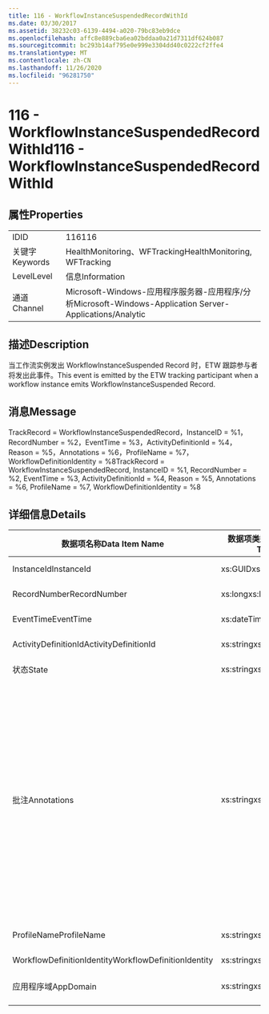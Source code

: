```yaml
---
title: 116 - WorkflowInstanceSuspendedRecordWithId
ms.date: 03/30/2017
ms.assetid: 38232c03-6139-4494-a020-79bc83eb9dce
ms.openlocfilehash: affc8e889cba6ea02bddaa0a21d7311df624b087
ms.sourcegitcommit: bc293b14af795e0e999e3304dd40c0222cf2ffe4
ms.translationtype: MT
ms.contentlocale: zh-CN
ms.lasthandoff: 11/26/2020
ms.locfileid: "96281750"
---
```

# <a name="116---workflowinstancesuspendedrecordwithid"></a><span data-ttu-id="75503-102">116 - WorkflowInstanceSuspendedRecordWithId</span><span class="sxs-lookup"><span data-stu-id="75503-102">116 - WorkflowInstanceSuspendedRecordWithId</span></span>

## <a name="properties"></a><span data-ttu-id="75503-103">属性</span><span class="sxs-lookup"><span data-stu-id="75503-103">Properties</span></span>  
  
|||  
|-|-|  
|<span data-ttu-id="75503-104">ID</span><span class="sxs-lookup"><span data-stu-id="75503-104">ID</span></span>|<span data-ttu-id="75503-105">116</span><span class="sxs-lookup"><span data-stu-id="75503-105">116</span></span>|  
|<span data-ttu-id="75503-106">关键字</span><span class="sxs-lookup"><span data-stu-id="75503-106">Keywords</span></span>|<span data-ttu-id="75503-107">HealthMonitoring、WFTracking</span><span class="sxs-lookup"><span data-stu-id="75503-107">HealthMonitoring, WFTracking</span></span>|  
|<span data-ttu-id="75503-108">Level</span><span class="sxs-lookup"><span data-stu-id="75503-108">Level</span></span>|<span data-ttu-id="75503-109">信息</span><span class="sxs-lookup"><span data-stu-id="75503-109">Information</span></span>|  
|<span data-ttu-id="75503-110">通道</span><span class="sxs-lookup"><span data-stu-id="75503-110">Channel</span></span>|<span data-ttu-id="75503-111">Microsoft-Windows-应用程序服务器-应用程序/分析</span><span class="sxs-lookup"><span data-stu-id="75503-111">Microsoft-Windows-Application Server-Applications/Analytic</span></span>|  
  
## <a name="description"></a><span data-ttu-id="75503-112">描述</span><span class="sxs-lookup"><span data-stu-id="75503-112">Description</span></span>  

 <span data-ttu-id="75503-113">当工作流实例发出 WorkflowInstanceSuspended Record 时，ETW 跟踪参与者将发出此事件。</span><span class="sxs-lookup"><span data-stu-id="75503-113">This event is emitted by the ETW tracking participant when a workflow instance emits WorkflowInstanceSuspended Record.</span></span>  
  
## <a name="message"></a><span data-ttu-id="75503-114">消息</span><span class="sxs-lookup"><span data-stu-id="75503-114">Message</span></span>  

 <span data-ttu-id="75503-115">TrackRecord = WorkflowInstanceSuspendedRecord，InstanceID = %1，RecordNumber = %2，EventTime = %3，ActivityDefinitionId = %4，Reason = %5，Annotations = %6，ProfileName = %7，WorkflowDefinitionIdentity = %8</span><span class="sxs-lookup"><span data-stu-id="75503-115">TrackRecord = WorkflowInstanceSuspendedRecord, InstanceID = %1, RecordNumber = %2, EventTime = %3, ActivityDefinitionId = %4, Reason = %5, Annotations = %6, ProfileName = %7, WorkflowDefinitionIdentity = %8</span></span>  
  
## <a name="details"></a><span data-ttu-id="75503-116">详细信息</span><span class="sxs-lookup"><span data-stu-id="75503-116">Details</span></span>  
  
|<span data-ttu-id="75503-117">数据项名称</span><span class="sxs-lookup"><span data-stu-id="75503-117">Data Item Name</span></span>|<span data-ttu-id="75503-118">数据项类型</span><span class="sxs-lookup"><span data-stu-id="75503-118">Data Item Type</span></span>|<span data-ttu-id="75503-119">描述</span><span class="sxs-lookup"><span data-stu-id="75503-119">Description</span></span>|  
|--------------------|--------------------|-----------------|  
|<span data-ttu-id="75503-120">InstanceId</span><span class="sxs-lookup"><span data-stu-id="75503-120">InstanceId</span></span>|<span data-ttu-id="75503-121">xs:GUID</span><span class="sxs-lookup"><span data-stu-id="75503-121">xs:GUID</span></span>|<span data-ttu-id="75503-122">工作流的实例 ID</span><span class="sxs-lookup"><span data-stu-id="75503-122">The instance id for the workflow</span></span>|  
|<span data-ttu-id="75503-123">RecordNumber</span><span class="sxs-lookup"><span data-stu-id="75503-123">RecordNumber</span></span>|<span data-ttu-id="75503-124">xs:long</span><span class="sxs-lookup"><span data-stu-id="75503-124">xs:long</span></span>|<span data-ttu-id="75503-125">发出的记录的序列号</span><span class="sxs-lookup"><span data-stu-id="75503-125">The sequence number of the emitted record</span></span>|  
|<span data-ttu-id="75503-126">EventTime</span><span class="sxs-lookup"><span data-stu-id="75503-126">EventTime</span></span>|<span data-ttu-id="75503-127">xs:dateTime</span><span class="sxs-lookup"><span data-stu-id="75503-127">xs:dateTime</span></span>|<span data-ttu-id="75503-128">发出该事件时的 UTC 时间</span><span class="sxs-lookup"><span data-stu-id="75503-128">The time in UTC when the event was emitted</span></span>|  
|<span data-ttu-id="75503-129">ActivityDefinitionId</span><span class="sxs-lookup"><span data-stu-id="75503-129">ActivityDefinitionId</span></span>|<span data-ttu-id="75503-130">xs:string</span><span class="sxs-lookup"><span data-stu-id="75503-130">xs:string</span></span>|<span data-ttu-id="75503-131">工作流中根活动的名称</span><span class="sxs-lookup"><span data-stu-id="75503-131">The name of the root activity in the workflow</span></span>|  
|<span data-ttu-id="75503-132">状态</span><span class="sxs-lookup"><span data-stu-id="75503-132">State</span></span>|<span data-ttu-id="75503-133">xs:string</span><span class="sxs-lookup"><span data-stu-id="75503-133">xs:string</span></span>|<span data-ttu-id="75503-134">工作流的当前状态。</span><span class="sxs-lookup"><span data-stu-id="75503-134">The current state of the Workflow.</span></span>|  
|<span data-ttu-id="75503-135">批注</span><span class="sxs-lookup"><span data-stu-id="75503-135">Annotations</span></span>|<span data-ttu-id="75503-136">xs:string</span><span class="sxs-lookup"><span data-stu-id="75503-136">xs:string</span></span>|<span data-ttu-id="75503-137">已添加到此事件中的批注。</span><span class="sxs-lookup"><span data-stu-id="75503-137">The annotations that were added to this event.</span></span> <span data-ttu-id="75503-138">值存储在 xml 元素中，格式为 \<items> \< item name = "annotationName" type="System.String"> a \</item> \</items> 。</span><span class="sxs-lookup"><span data-stu-id="75503-138">The values are stored in an xml element in the format \<items>\< item name = "annotationName" type="System.String">annotationValue\</item>\</items>.</span></span> <span data-ttu-id="75503-139">如果未指定任何批注，则该字符串包含 \<items/> 。</span><span class="sxs-lookup"><span data-stu-id="75503-139">If no annotations are specified then the string contains \<items/>.</span></span> <span data-ttu-id="75503-140">ETW 事件大小受到 ETW 缓冲区大小或 ETW 事件最大负载的限制。</span><span class="sxs-lookup"><span data-stu-id="75503-140">The ETW event size is limited by the ETW buffer size or the max payload for an ETW event.</span></span> <span data-ttu-id="75503-141">如果事件的大小超过 ETW 限制，则通过删除批注并将批注值替换为 ... 来截断事件。 \<items> \</items></span><span class="sxs-lookup"><span data-stu-id="75503-141">If the size of the event exceeds the ETW limits, then the event is truncated by dropping the annotations and replacing the annotation value with \<items>...\</items>.</span></span>|  
|<span data-ttu-id="75503-142">ProfileName</span><span class="sxs-lookup"><span data-stu-id="75503-142">ProfileName</span></span>|<span data-ttu-id="75503-143">xs:string</span><span class="sxs-lookup"><span data-stu-id="75503-143">xs:string</span></span>|<span data-ttu-id="75503-144">导致发出此事件的跟踪配置文件的名称</span><span class="sxs-lookup"><span data-stu-id="75503-144">The name or the tracking profile that resulted in this event being emitted</span></span>|  
|<span data-ttu-id="75503-145">WorkflowDefinitionIdentity</span><span class="sxs-lookup"><span data-stu-id="75503-145">WorkflowDefinitionIdentity</span></span>|<span data-ttu-id="75503-146">xs:string</span><span class="sxs-lookup"><span data-stu-id="75503-146">xs:string</span></span>|<span data-ttu-id="75503-147">工作流定义 ID</span><span class="sxs-lookup"><span data-stu-id="75503-147">The workflow definition id</span></span>|  
|<span data-ttu-id="75503-148">应用程序域</span><span class="sxs-lookup"><span data-stu-id="75503-148">AppDomain</span></span>|<span data-ttu-id="75503-149">xs:string</span><span class="sxs-lookup"><span data-stu-id="75503-149">xs:string</span></span>|<span data-ttu-id="75503-150">由 AppDomain.CurrentDomain.FriendlyName 返回的字符串。</span><span class="sxs-lookup"><span data-stu-id="75503-150">The string returned by AppDomain.CurrentDomain.FriendlyName.</span></span>|
